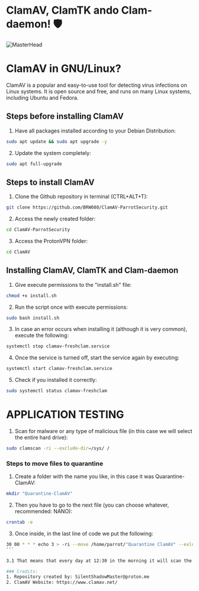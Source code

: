 # ClamAV, ClamTK ando Clam-daemon! 🛡
![MasterHead](https://blog.desdelinux.net/wp-content/uploads/2020/07/clamav.jpg.webp)

# ClamAV in GNU/Linux?
ClamAV is a popular and easy-to-use tool for detecting virus infections on Linux systems. It is open source and free, and runs on many Linux systems, including Ubuntu and Fedora.

## Steps before installing ClamAV
1. Have all packages installed according to your Debian Distribution:
```bash
sudo apt update && sudo apt upgrade -y
```
2. Update the system completely:
```bash
sudo apt full-upgrade
```

## Steps to install ClamAV
1. Clone the Github repository in terminal (CTRL+ALT+T):
```bash
git clone https://github.com/BRW080/ClamAV-ParrotSecurity.git
```
2. Access the newly created folder:
```bash
cd ClamAV-ParrotSecurity
```

3. Access the ProtonVPN folder:
```bash
cd ClamAV
```

## Installing ClamAV, ClamTK and Clam-daemon
1. Give execute permissions to the "install.sh" file:
```bash
chmod +x install.sh
```

2. Run the script once with execute permissions:
```bash
sudo bash install.sh
```

3. In case an error occurs when installing it (although it is very common), execute the following:
```bash
systemctl stop clamav-freshclam.service
```

4. Once the service is turned off, start the service again by executing:
```bash
systemctl start clamav-freshclam.service
```

5. Check if you installed it correctly:
```bash
sudo systemctl status clamav-freshclam
```

# APPLICATION TESTING
1. Scan for malware or any type of malicious file (in this case we will select the entire hard drive):
```bash
sudo clamscan -ri --exclude-dir=/sys/ /
```

### Steps to move files to quarantine
1. Create a folder with the name you like, in this case it was Quarantine-ClamAV:
```bash
mkdir "Quarantine-ClamAV"
```

2. Then you have to go to the next file (you can choose whatever, recommended: NANO):
```bash
crontab -e
```

3. Once inside, in the last line of code we put the following:
````bash
30 00 * * * echo 3 > -ri --move /home/parrot/"Quarantine ClamAV" --exlude-dir=/sys/ /
```

3.1 That means that every day at 12:30 in the morning it will scan the entire hard drive and if it finds a malicious file it will quarantine it and send it to the specific folder in this case that you choose.

### Credits:
1. Repository created by: SilentShadowMaster@proton.me
2. ClamAV Website: https://www.clamav.net/
